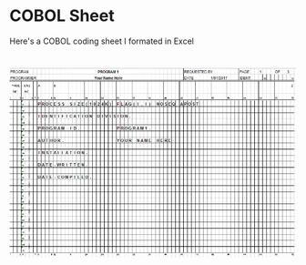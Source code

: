 # COBOL Sheet
Here's a COBOL coding sheet I formated in Excel

<h1 align="center">
  <img src="Images/main_form.png" alt="MyApp" />
</h1>
